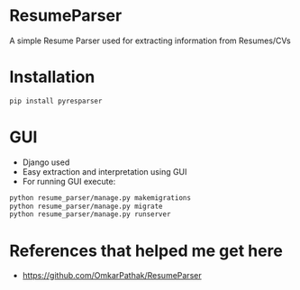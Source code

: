 # ResumeParser
A simple Resume Parser used for extracting information from Resumes/CVs

# Installation

```bash
pip install pyresparser
```

# GUI

- Django used
- Easy extraction and interpretation using GUI
- For running GUI execute:

```bash
python resume_parser/manage.py makemigrations
python resume_parser/manage.py migrate
python resume_parser/manage.py runserver
```
# References that helped me get here

- https://github.com/OmkarPathak/ResumeParser
